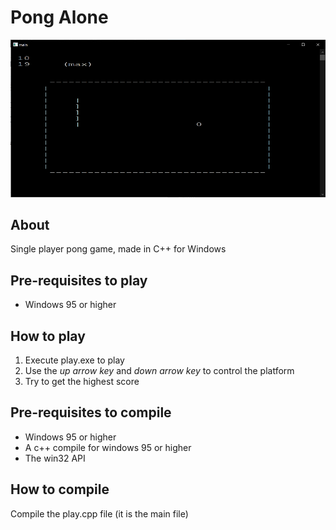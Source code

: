 # Pong Alone
![screen1](/screenshot/screenshot1.png )

## About 
Single player pong game, made in C++ for Windows 

## Pre-requisites to play 
* Windows 95 or higher 

## How to play 
1. Execute play.exe to play  
2. Use the *up arrow key* and *down arrow key* to control the platform 
3. Try to get the highest score 

## Pre-requisites to compile 
* Windows 95 or higher 
* A c++ compile for windows 95 or higher 
* The win32 API 

## How to compile 
Compile the play.cpp file (it is the main file)

